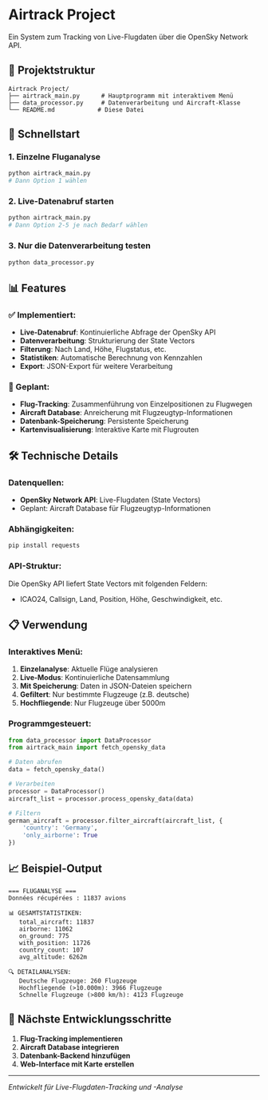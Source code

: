 # Airtrack Project

Ein System zum Tracking von Live-Flugdaten über die OpenSky Network API.

## 📁 Projektstruktur

```
Airtrack Project/
├── airtrack_main.py      # Hauptprogramm mit interaktivem Menü
├── data_processor.py     # Datenverarbeitung und Aircraft-Klasse
└── README.md            # Diese Datei
```

## 🚀 Schnellstart

### 1. Einzelne Fluganalyse
```bash
python airtrack_main.py
# Dann Option 1 wählen
```

### 2. Live-Datenabruf starten
```bash
python airtrack_main.py
# Dann Option 2-5 je nach Bedarf wählen
```

### 3. Nur die Datenverarbeitung testen
```bash
python data_processor.py
```

## 📊 Features

### ✅ Implementiert:
- **Live-Datenabruf**: Kontinuierliche Abfrage der OpenSky API
- **Datenverarbeitung**: Strukturierung der State Vectors
- **Filterung**: Nach Land, Höhe, Flugstatus, etc.
- **Statistiken**: Automatische Berechnung von Kennzahlen
- **Export**: JSON-Export für weitere Verarbeitung

### 🔄 Geplant:
- **Flug-Tracking**: Zusammenführung von Einzelpositionen zu Flugwegen
- **Aircraft Database**: Anreicherung mit Flugzeugtyp-Informationen
- **Datenbank-Speicherung**: Persistente Speicherung
- **Kartenvisualisierung**: Interaktive Karte mit Flugrouten

## 🛠 Technische Details

### Datenquellen:
- **OpenSky Network API**: Live-Flugdaten (State Vectors)
- Geplant: Aircraft Database für Flugzeugtyp-Informationen

### Abhängigkeiten:
```bash
pip install requests
```

### API-Struktur:
Die OpenSky API liefert State Vectors mit folgenden Feldern:
- ICAO24, Callsign, Land, Position, Höhe, Geschwindigkeit, etc.

## 📋 Verwendung

### Interaktives Menü:
1. **Einzelanalyse**: Aktuelle Flüge analysieren
2. **Live-Modus**: Kontinuierliche Datensammlung
3. **Mit Speicherung**: Daten in JSON-Dateien speichern
4. **Gefiltert**: Nur bestimmte Flugzeuge (z.B. deutsche)
5. **Hochfliegende**: Nur Flugzeuge über 5000m

### Programmgesteuert:
```python
from data_processor import DataProcessor
from airtrack_main import fetch_opensky_data

# Daten abrufen
data = fetch_opensky_data()

# Verarbeiten
processor = DataProcessor()
aircraft_list = processor.process_opensky_data(data)

# Filtern
german_aircraft = processor.filter_aircraft(aircraft_list, {
    'country': 'Germany',
    'only_airborne': True
})
```

## 📈 Beispiel-Output

```
=== FLUGANALYSE ===
Données récupérées : 11837 avions

📊 GESAMTSTATISTIKEN:
   total_aircraft: 11837
   airborne: 11062
   on_ground: 775
   with_position: 11726
   country_count: 107
   avg_altitude: 6262m

🔍 DETAILANALYSEN:
   Deutsche Flugzeuge: 260 Flugzeuge
   Hochfliegende (>10.000m): 3966 Flugzeuge
   Schnelle Flugzeuge (>800 km/h): 4123 Flugzeuge
```

## 🎯 Nächste Entwicklungsschritte

1. **Flug-Tracking implementieren**
2. **Aircraft Database integrieren**
3. **Datenbank-Backend hinzufügen**
4. **Web-Interface mit Karte erstellen**

---
*Entwickelt für Live-Flugdaten-Tracking und -Analyse*
